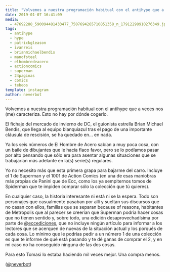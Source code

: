 ```yaml
---
title: "Volvemos a nuestra programación habitual con el antihype que a veces nos (me) caracteriza. Esto no hay por dónde cogerlo"
date: 2019-01-07 16:41:09
media: 
  - 47692288_590094481433477_7507694265710851358_n_17912298910276349.jpg
tags: 
  - antihype
  - hype
  - patrickgleason
  - ivanreis
  - brianmichaelbendis
  - manofsteel
  - elhombredeacero
  - actioncomics
  - superman
  - 24paginas
  - comics
  - tebeos
template: instagram
author: neverbot
---
```


Volvemos a nuestra programación habitual con el antihype que a veces nos (me) caracteriza. Esto no hay por dónde cogerlo.


El fichaje del mercado de invierno de DC, el guionista estrella Brian Michael Bendis, que llega al equipo blanquiazul tras el pago de una importante cláusula de rescisión, se ha quedado en... en nada.


Ya los seis números de El Hombre de Acero sabían a muy poca cosa, con un baile de dibujantes que le hacía flaco favor, pero se lo podíamos pasar por alto pensando que sólo era para asentar algunas situaciones que se trabajarían más adelante en la(s) serie(s) regulares.


Yo no necesito más que esta primera grapa para bajarme del carro. Incluye el 1 de Superman y el 1001 de Action Comics (en una de esas maniobras más propias de Panini que de Ecc, como los ya sempiternos tomos de Spiderman que te impiden comprar sólo la colección que tú quieres).


En cualquier caso, la historia interesante ni está ni se la espera. Todo son personajes que casualmente pasaban por allí y sueltan sus discursos que no casan con ellos, familias que se separan because of reasons, habitantes de Metropolis que al parecer se creerían que Superman podría hacer cosas que no tienen sentido y, sobre todo, una edición desaprovechadísima por parte de [@eccediciones](https://instagram.com/eccediciones), que no incluye ningún artículo para informar a los lectores que se acerquen de nuevas de la situación actual y los porqués de cada cosa. Lo mínimo que le podrías pedir a un número 1 de una colección es que te informe de qué está pasando y te dé ganas de comprar el 2, y en mi caso no ha conseguido ninguna de las dos cosas.


Para esto Tomasi lo estaba haciendo mil veces mejor. Una compra menos.


([@neverbot](https://instagram.com/neverbot))



